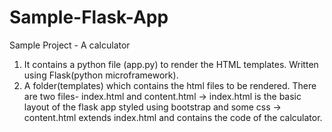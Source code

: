 # Sample-Flask-App
Sample Project - A calculator
1) It contains a python file (app.py) to render the HTML templates. Written using Flask(python microframework).
2) A folder(templates) which contains the html files to be rendered.
   There are two files- index.html and content.html
-> index.html is the basic layout of the flask app styled using bootstrap and some css
-> content.html extends index.html and contains the code of the calculator.
